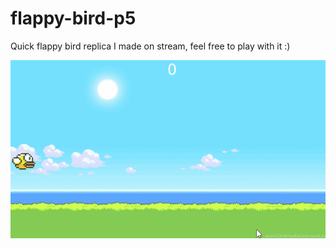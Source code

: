 # flappy-bird-p5

Quick flappy bird replica I made on stream, feel free to play with it :)

![](flappy-bird.gif)

